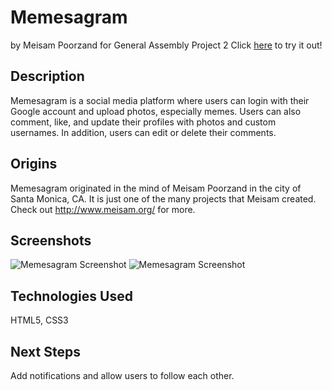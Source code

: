 # Memesagram
by Meisam Poorzand for General Assembly Project 2
Click [here](https://memesagram.herokuapp.com/) to try it out!


## Description
Memesagram is a social media platform where users can login with their Google account and upload photos, especially memes. Users can also comment, like, and update their profiles with photos and custom usernames. In addition, users can edit or delete their comments.


## Origins
Memesagram originated in the mind of Meisam Poorzand in the city of Santa Monica, CA. It is just one of the many projects that Meisam created. Check out http://www.meisam.org/ for more.


## Screenshots
![Memesagram Screenshot](https://i.imgur.com/PwsgLw9.png "Memesagram Screenshot")
![Memesagram Screenshot](https://i.imgur.com/a7lYeEU.png "Memesagram Screenshot")


## Technologies Used
HTML5, CSS3


## Next Steps
Add notifications and allow users to follow each other.
